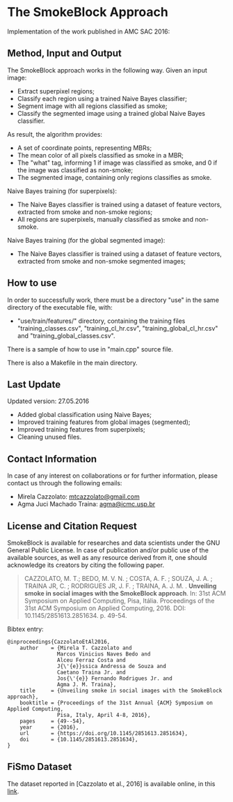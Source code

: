 # The SmokeBlock Approach

Implementation of the work published in AMC SAC 2016:  

## Method, Input and Output
The SmokeBlock approach works in the following way. Given an input image:  
- Extract superpixel regions;  
- Classify each region using a trained Naive Bayes classifier;  
- Segment image with all regions classified as smoke;  
- Classify the segmented image using a trained global Naive Bayes classifier.  

As result, the algorithm provides:  
- A set of coordinate points, representing MBRs;  
- The mean color of all pixels classified as smoke in a MBR;  
- The "what" tag, informing 1 if image was classified as smoke, and 0 if the image was classified as non-smoke;  
- The segmented image, containing only regions classifies as smoke.  

Naive Bayes training (for superpixels):  
- The Naive Bayes classifier is trained using a dataset of feature vectors, extracted from smoke and non-smoke regions;  
- All regions are superpixels, manually classified as smoke and non-smoke.  

Naive Bayes training (for the global segmented image):  
- The Naive Bayes classifier is trained using a dataset of feature vectors, extracted from smoke and non-smoke segmented images;  

## How to use
In order to successfully work, there must be a directory "use" in the same directory of the executable file, with:  
- "use/train/features/" directory, containing the training files "training_classes.csv", "training_cl_hr.csv", "training_global_cl_hr.csv" and "training_global_classes.csv".  

There is a sample of how to use in "main.cpp" source file.  

There is also a Makefile in the main directory.  

## Last Update
Updated version: 27.05.2016  
- Added global classification using Naive Bayes;  
- Improved training features from global images (segmented);  
- Improved training features from superpixels;  
- Cleaning unused files.  

## Contact Information

In case of any interest on collaborations or for further information, please contact us through the following emails:  
- Mirela Cazzolato: mtcazzolato@gmail.com  
- Agma Juci Machado Traina: agma@icmc.usp.br    

## License and Citation Request

SmokeBlock is available for researches and data scientists under the GNU General Public License. In case of publication and/or public use of the available sources, as well as any resource derived from it, one should acknowledge its creators by citing the following paper.  

> CAZZOLATO, M. T.; BEDO, M. V. N. ; COSTA, A. F. ; SOUZA, J. A. ; TRAINA JR, C. ; RODRIGUES JR, J. F. ; TRAINA, A. J. M.  . **Unveiling smoke in social images with the SmokeBlock approach**. In: 31st ACM Symposium on Applied Computing, Pisa, Itália. Proceedings of the 31st ACM Symposium on Applied Computing, 2016. DOI: 10.1145/2851613.2851634. p. 49-54.  

Bibtex entry:  
```
@inproceedings{CazzolatoEtAl2016,
    author    = {Mirela T. Cazzolato and
                Marcos Vinicius Naves Bedo and
                Alceu Ferraz Costa and
                J{\'{e}}ssica Andressa de Souza and
                Caetano Traina Jr. and
                Jos{\'{e}} Fernando Rodrigues Jr. and
                Agma J. M. Traina},
    title     = {Unveiling smoke in social images with the SmokeBlock approach},
    booktitle = {Proceedings of the 31st Annual {ACM} Symposium on Applied Computing,
                Pisa, Italy, April 4-8, 2016},
    pages     = {49--54},
    year      = {2016},
    url       = {https://doi.org/10.1145/2851613.2851634},
    doi       = {10.1145/2851613.2851634},
}
```

## FiSmo Dataset

The dataset reported in [Cazzolato et al., 2016] is available online, in this [link](https://github.com/mtcazzolato/dsw2017).  
